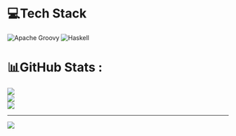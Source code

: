 
# 💻Tech Stack
![Apache Groovy](https://img.shields.io/badge/Apache%20Groovy-4298B8.svg?style=for-the-badge&logo=Apache+Groovy&logoColor=white) ![Haskell](https://img.shields.io/badge/Haskell-5e5086?style=for-the-badge&logo=haskell&logoColor=white)
# 📊GitHub Stats :
![](https://github-readme-stats.vercel.app/api?username=bvm&theme=radical&hide_border=false&include_all_commits=false&count_private=false)<br/>
![](https://github-readme-streak-stats.herokuapp.com/?user=bvm&theme=radical&hide_border=false)<br/>
![](https://github-readme-stats.vercel.app/api/top-langs/?username=bvm&theme=radical&hide_border=false&include_all_commits=false&count_private=false&layout=compact)

---
[![](https://visitcount.itsvg.in/api?id=bvm&icon=0&color=0)](https://visitcount.itsvg.in)
